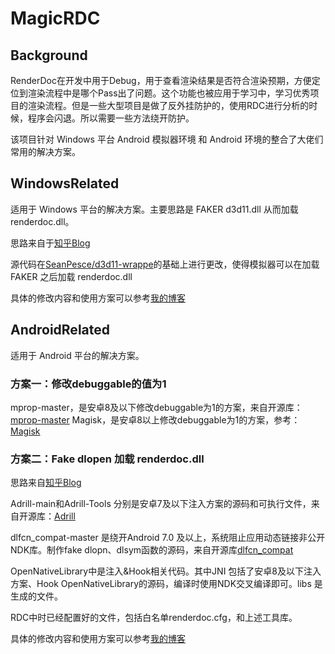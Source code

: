 # MagicRDC

## Background
RenderDoc在开发中用于Debug，用于查看渲染结果是否符合渲染预期，方便定位到渲染流程中是哪个Pass出了问题。这个功能也被应用于学习中，学习优秀项目的渲染流程。但是一些大型项目是做了反外挂防护的，使用RDC进行分析的时候，程序会闪退。所以需要一些方法绕开防护。

该项目针对 Windows 平台 Android 模拟器环境 和 Android 环境的整合了大佬们常用的解决方案。

## WindowsRelated
适用于 Windows 平台的解决方案。主要思路是 FAKER d3d11.dll 从而加载 renderdoc.dll。

思路来自于[知乎Blog](https://zhuanlan.zhihu.com/p/353043910)

源代码在[SeanPesce/d3d11-wrappe](https://github.com/SeanPesce/d3d11-wrapper)的基础上进行更改，使得模拟器可以在加载 FAKER 之后加载 renderdoc.dll

具体的修改内容和使用方案可以参考[我的博客](https://www.cnblogs.com/vestlee/p/17003036.html) 

## AndroidRelated
适用于 Android 平台的解决方案。

### 方案一：修改debuggable的值为1
mprop-master，是安卓8及以下修改debuggable为1的方案，来自开源库：[mprop-master](https://github.com/wpvsyou/mprop)
Magisk，是安卓8以上修改debuggable为1的方案，参考：[Magisk](https://github.com/topjohnwu/Magisk)

### 方案二：Fake dlopen 加载 renderdoc.dll
思路来自[知乎Blog](https://zhuanlan.zhihu.com/p/376316855)

Adrill-main和Adrill-Tools 分别是安卓7及以下注入方案的源码和可执行文件，来自开源库：[Adrill](https://github.com/mustime/Adrill)

dlfcn_compat-master 是绕开Android 7.0 及以上，系统阻止应用动态链接非公开 NDK库。制作fake dlopn、dlsym函数的源码，来自开源库[dlfcn_compat](https://github.com/lizhangqu/dlfcn_compat)

OpenNativeLibrary中是注入&Hook相关代码。其中JNI 包括了安卓8及以下注入方案、Hook OpenNativeLibrary的源码，编译时使用NDK交叉编译即可。libs 是生成的文件。

RDC中时已经配置好的文件，包括白名单renderdoc.cfg，和上述工具库。

具体的修改内容和使用方案可以参考[我的博客](https://www.cnblogs.com/vestlee/p/17022863.html)

